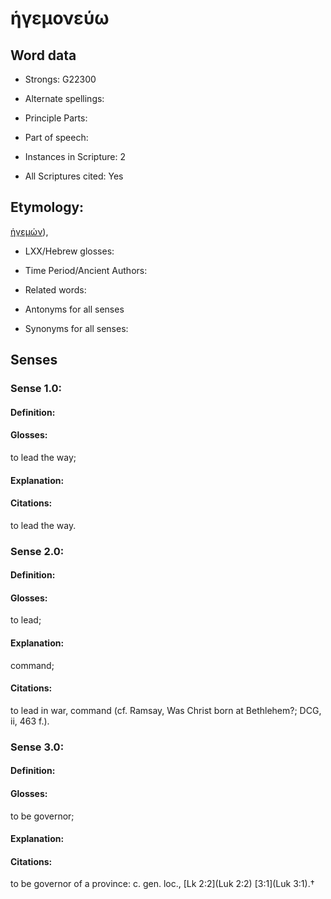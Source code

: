 # ἡγεμονεύω

<!-- Status: S2=NeedsEdits -->
<!-- Lexica used for edits:   -->

## Word data

* Strongs: G22300

* Alternate spellings:



* Principle Parts: 


* Part of speech: 


* Instances in Scripture: 2

* All Scriptures cited: Yes

## Etymology: 

[ἡγεμών]()),

* LXX/Hebrew glosses: 


* Time Period/Ancient Authors: 


* Related words: 

* Antonyms for all senses

* Synonyms for all senses: 


## Senses 


### Sense  1.0: 

#### Definition: 

#### Glosses: 

to lead the way; 

#### Explanation: 


#### Citations: 

to lead the way.

### Sense  2.0: 

#### Definition: 

#### Glosses: 

to lead; 

#### Explanation: 

command; 

#### Citations: 

to lead in war, command (cf. Ramsay, Was Christ born at Bethlehem?; DCG, ii, 463 f.).

### Sense  3.0: 

#### Definition: 

#### Glosses: 

to be governor; 

#### Explanation: 


#### Citations: 

to be governor of a province: c. gen. loc., [Lk 2:2](Luk 2:2) [3:1](Luk 3:1).†
